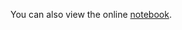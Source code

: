You can also view the online [notebook](http://nbviewer.ipython.org/github/iit-cs429/main/blob/master/lectures/lec08/Pipeline.ipynb).

